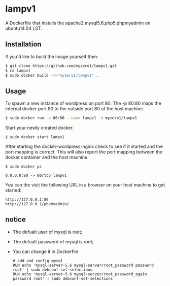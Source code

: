 # lampv1

A Dockerfile that installs the apache2,mysql5.6,php5,phpmyadmin on ubuntu14.04 LST.

## Installation

If you'd like to build the image yourself then:

```bash
$ git clone https://github.com/myzero1/lampv1.git
$ cd lampv1
$ sudo docker build -t="myzero1/lampv1" .
```

## Usage

To spawn a new instance of wordpress on port 80.  The -p 80:80 maps the internal docker port 80 to the outside port 80 of the host machine.

```bash
$ sudo docker run -p 80:80 --name lampv1 -d myzero1/lampv1
```

Start your newly created docker.

```
$ sudo docker start lampv1
```

After starting the docker-wordpress-nginx check to see if it started and the port mapping is correct.  This will also report the port mapping between the docker container and the host machine.

```
$ sudo docker ps

0.0.0.0:80 -> 80/tcp lampv1
```

You can the visit the following URL in a browser on your host machine to get started:

```
http://127.0.0.1:80
http://127.0.0.1/phpmyadmin/
```
## notice
  * The defualt user of mysql is root;
  
  * The defualt password of mysql is root;
  
  * You can change it in Dockerfile
    ```
    # add and config mysql 
    RUN echo 'mysql-server-5.6 mysql-server/root_password password root' | sudo debconf-set-selections
    RUN echo 'mysql-server-5.6 mysql-server/root_password_again password root' | sudo debconf-set-selections
    ```


